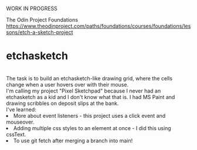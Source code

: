 WORK IN PROGRESS<br>

The Odin Project Foundations
https://www.theodinproject.com/paths/foundations/courses/foundations/lessons/etch-a-sketch-project
# etchasketch
<br>
The task is to build an etchasketch-like drawing grid, where the cells change when a user hovers over with their mouse.<br>
I'm calling my project "Pixel Sketchpad" because I never had an etchasketch as a kid and I don't know what that is. I had MS Paint and drawing scribbles on deposit slips at the bank.<br>
I've learned:<br>
<li>More about event listeners - this project uses a click event and mouseover.</li>
<li>Adding multiple css styles to an element at once - I did this using cssText.</li>
<li>To use git fetch after merging a branch into main!</li>